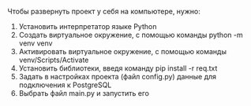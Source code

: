 Чтобы развернуть проект у себя на компьютере, нужно:
1. Установить интерпретатор языке Python
2. Создать виртуальное окружение, с помощью команды python -m venv venv
3. Активировать виртуальное окружение, с помощью команды venv/Scripts/Activate
4. Установить библиотеки, введя команду pip install -r req.txt
5. Задать в настройках проекта (файл config.py) данные для подключения к PostgreSQL
6. Выбрать файл main.py и запустить его
